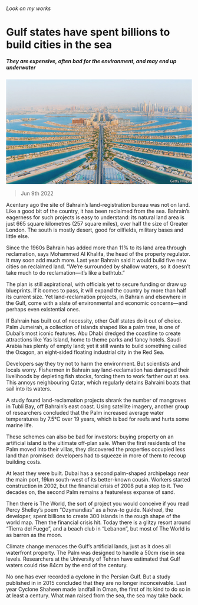 ###### Look on my works

# Gulf states have spent billions to build cities in the sea 

##### They are expensive, often bad for the environment, and may end up underwater 

![image](images/20220611_MAP002.jpg) 

> Jun 9th 2022 

Acentury ago the site of Bahrain’s land-registration bureau was not on land. Like a good bit of the country, it has been reclaimed from the sea. Bahrain’s eagerness for such projects is easy to understand: its natural land area is just 665 square kilometres (257 square miles), over half the size of Greater London. The south is mostly desert, good for oilfields, military bases and little else.

Since the 1960s Bahrain has added more than 11% to its land area through reclamation, says Mohammed Al Khalifa, the head of the property regulator. It may soon add much more. Last year Bahrain said it would build five new cities on reclaimed land. “We’re surrounded by shallow waters, so it doesn’t take much to do reclamation—it’s like a bathtub.”

The plan is still aspirational, with officials yet to secure funding or draw up blueprints. If it comes to pass, it will expand the country by more than half its current size. Yet land-reclamation projects, in Bahrain and elsewhere in the Gulf, come with a slate of environmental and economic concerns—and perhaps even existential ones.

If Bahrain has built out of necessity, other Gulf states do it out of choice. Palm Jumeirah, a collection of islands shaped like a palm tree, is one of Dubai’s most iconic features. Abu Dhabi dredged the coastline to create attractions like Yas Island, home to theme parks and fancy hotels. Saudi Arabia has plenty of empty land; yet it still wants to build something called the Oxagon, an eight-sided floating industrial city in the Red Sea.

Developers say they try not to harm the environment. But scientists and locals worry. Fishermen in Bahrain say land-reclamation has damaged their livelihoods by depleting fish stocks, forcing them to work farther out at sea. This annoys neighbouring Qatar, which regularly detains Bahraini boats that sail into its waters.

A study found land-reclamation projects shrank the number of mangroves in Tubli Bay, off Bahrain’s east coast. Using satellite imagery, another group of researchers concluded that the Palm increased average water temperatures by 7.5°C over 19 years, which is bad for reefs and hurts some marine life.

These schemes can also be bad for investors: buying property on an artificial island is the ultimate off-plan sale. When the first residents of the Palm moved into their villas, they discovered the properties occupied less land than promised: developers had to squeeze in more of them to recoup building costs.

At least they were built. Dubai has a second palm-shaped archipelago near the main port, 19km south-west of its better-known cousin. Workers started construction in 2002, but the financial crisis of 2008 put a stop to it. Two decades on, the second Palm remains a featureless expanse of sand.

Then there is The World, the sort of project you would conceive if you read Percy Shelley’s poem “Ozymandias” as a how-to guide. Nakheel, the developer, spent billions to create 300 islands in the rough shape of the world map. Then the financial crisis hit. Today there is a glitzy resort around “Tierra del Fuego”, and a beach club in “Lebanon”, but most of The World is as barren as the moon. 

Climate change menaces the Gulf’s artificial lands, just as it does all waterfront property. The Palm was designed to handle a 50cm rise in sea levels. Researchers at the University of Tehran have estimated that Gulf waters could rise 84cm by the end of the century.

No one has ever recorded a cyclone in the Persian Gulf. But a study published in  in 2015 concluded that they are no longer inconceivable. Last year Cyclone Shaheen made landfall in Oman, the first of its kind to do so in at least a century. What man raised from the sea, the sea may take back. 


